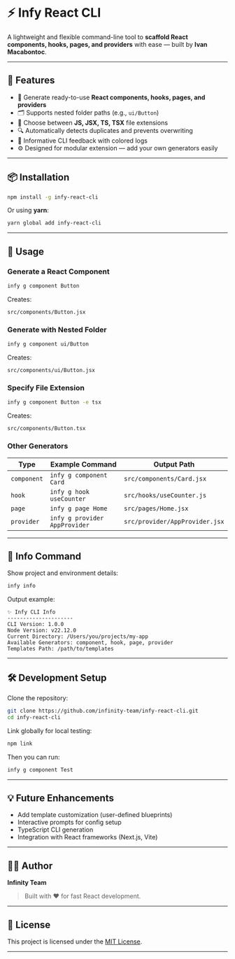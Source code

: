 # ⚡ Infy React CLI

A lightweight and flexible command-line tool to **scaffold React components, hooks, pages, and providers** with ease — built by **Ivan Macabontoc**.

---

## 🚀 Features

* 🧱 Generate ready-to-use **React components, hooks, pages, and providers**
* 🗂 Supports nested folder paths (e.g., `ui/Button`)
* 🧩 Choose between **JS, JSX, TS, TSX** file extensions
* 🔍 Automatically detects duplicates and prevents overwriting
* 💬 Informative CLI feedback with colored logs
* ⚙️ Designed for modular extension — add your own generators easily

---

## 📦 Installation

```bash
npm install -g infy-react-cli
```

Or using **yarn**:

```bash
yarn global add infy-react-cli
```

---

## 🧰 Usage

### Generate a React Component

```bash
infy g component Button
```

Creates:

```
src/components/Button.jsx
```

### Generate with Nested Folder

```bash
infy g component ui/Button
```

Creates:

```
src/components/ui/Button.jsx
```

### Specify File Extension

```bash
infy g component Button -e tsx
```

Creates:

```
src/components/Button.tsx
```

### Other Generators

| Type        | Example Command               | Output Path                    |
| ----------- | ----------------------------- | ------------------------------ |
| `component` | `infy g component Card`       | `src/components/Card.jsx`      |
| `hook`      | `infy g hook useCounter`      | `src/hooks/useCounter.js`      |
| `page`      | `infy g page Home`            | `src/pages/Home.jsx`           |
| `provider`  | `infy g provider AppProvider` | `src/provider/AppProvider.jsx` |

---

## 🧩 Info Command

Show project and environment details:

```bash
infy info
```

Output example:

```
✨ Infy CLI Info
---------------------
CLI Version: 1.0.0
Node Version: v22.12.0
Current Directory: /Users/you/projects/my-app
Available Generators: component, hook, page, provider
Templates Path: /path/to/templates
```

---

## 🛠 Development Setup

Clone the repository:

```bash
git clone https://github.com/infinity-team/infy-react-cli.git
cd infy-react-cli
```

Link globally for local testing:

```bash
npm link
```

Then you can run:

```bash
infy g component Test
```

---

## 💡 Future Enhancements

* Add template customization (user-defined blueprints)
* Interactive prompts for config setup
* TypeScript CLI generation
* Integration with React frameworks (Next.js, Vite)

---

## 🧑‍💻 Author

**Infinity Team**

> Built with ❤️ for fast React development.

---

## 🪪 License

This project is licensed under the [MIT License](LICENSE).

---

